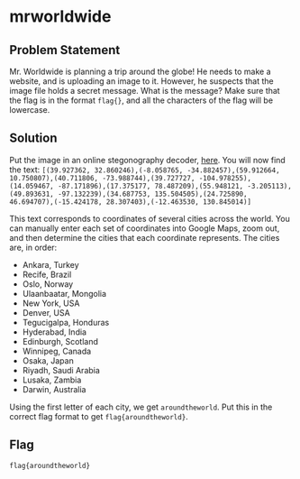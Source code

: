 # mrworldwide
## Problem Statement
Mr. Worldwide is planning a trip around the globe! He needs to make a website, and is uploading an image to it. However, he suspects that the image file holds a secret message. What is the message? Make sure that the flag is in the format `flag{}`, and all the characters of the flag will be lowercase.

## Solution
Put the image in an online stegonography decoder, [here](https://stylesuxx.github.io/steganography/). You will now find the text: `[(39.927362, 32.860246),(-8.058765, -34.882457),(59.912664, 10.750807),(40.711806, -73.988744),(39.727727, -104.978255),(14.059467, -87.171896),(17.375177, 78.487209),(55.948121, -3.205113),(49.893631, -97.132239),(34.687753, 135.504505),(24.725890, 46.694707),(-15.424178, 28.307403),(-12.463530, 130.845014)]`

This text corresponds to coordinates of several cities across the world. You can manually enter each set of coordinates into Google Maps, zoom out, and then determine the cities that each coordinate represents. The cities are, in order:
- Ankara, Turkey
- Recife, Brazil
- Oslo, Norway
- Ulaanbaatar, Mongolia
- New York, USA
- Denver, USA
- Tegucigalpa, Honduras
- Hyderabad, India
- Edinburgh, Scotland
- Winnipeg, Canada
- Osaka, Japan
- Riyadh, Saudi Arabia
- Lusaka, Zambia
- Darwin, Australia

Using the first letter of each city, we get `aroundtheworld`. Put this in the correct flag format to get `flag{aroundtheworld}`.


## Flag
`flag{aroundtheworld}`
